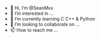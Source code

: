 - 👋 Hi, I’m @SeanMxx
- 👀 I’m interested in ...
- 🌱 I’m currently learning C C++ & Python
- 💞️ I’m looking to collaborate on ...
- 📫 How to reach me ...

<!---
SeanMxx/SeanMxx is a ✨ special ✨ repository because its `README.md` (this file) appears on your GitHub profile.
You can click the Preview link to take a look at your changes.
--->
